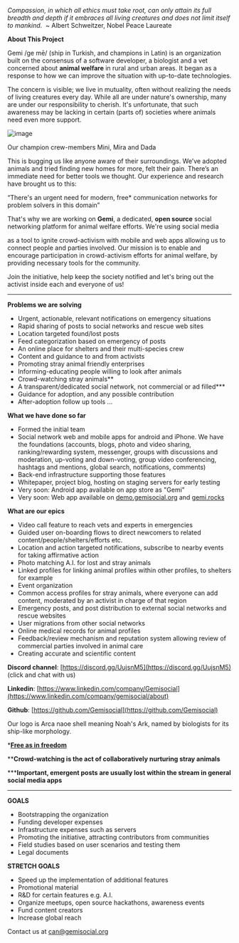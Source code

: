 _Compassion, in which all ethics must take root, can only attain its full breadth and depth if it embraces all living creatures and does not limit itself to mankind.&nbsp;&nbsp;_~ Albert Schweitzer, Nobel Peace Laureate

**About This Project**

Gemi /ge mē/ (ship in Turkish, and champions in Latin) is an organization built on the consensus of a software developer, a biologist and a vet concerned about **animal welfare** in rural and urban areas. It began as a response to how we can improve the situation with up-to-date technologies.

The concern is visible; we live in mutuality, often without realizing the needs of living creatures every day. While all are under nature's ownership, many are under our responsibility to cherish. It's unfortunate, that such awareness may be lacking in certain (parts of) societies where animals need even more support.

![image](https://66.media.tumblr.com/9376997c54befb03be37ebb4a396679b/tumblr_inline_po3lju1U0u1wzef04_540.jpg)

Our champion crew-members Mini, Mira and Dada

This is bugging us like anyone aware of their surroundings. We’ve adopted animals and tried finding new homes for more, felt their pain. There’s an immediate need for better tools we thought. Our experience and research have brought us to this:

“There's an urgent need for modern, free* communication networks for problem solvers in this domain”

That's why we are working on&nbsp;**Gemi**, a dedicated, **open source** social networking platform for animal welfare efforts. We're using social media 

as a tool to ignite crowd-activism with mobile and web apps allowing us to connect people and parties involved. Our mission is to enable and encourage participation in crowd-activism efforts for animal welfare, by providing necessary tools for the community.

Join the initiative, help keep the society notified and let's bring out the activist inside each and everyone of us!

* * *

**[](http://gemisocial.org/)Problems we are solving**[
](http://gemisocial.org/)

*   Urgent, actionable, relevant notifications on emergency situations
*   Rapid sharing of posts to social networks and rescue web sites
*   Location targeted found/lost posts
*   Feed categorization based on emergency of posts
*   An online place for shelters and their multi-species crew
*   Content and guidance to and from activists
*   Promoting stray animal friendly enterprises
*   Informing-educating people willing to look after animals
*   Crowd-watching stray animals**
*   A transparent/dedicated social network, not commercial or ad filled***
*   Guidance for adoption, and any possible contribution
*   After-adoption follow up tools ...

**What we have done so far**

*   Formed the initial team
*   Social network web and mobile apps for android and iPhone. We have the foundations (accounts, blogs, photo and video sharing, ranking/rewarding system, messenger, groups with discussions and moderation, up-voting and down-voting, group video conferencing, hashtags and mentions, global search, notifications, comments)
*   Back-end infrastructure supporting those features
*   Whitepaper, project blog, hosting on staging servers for early testing
*   Very soon: Android app available on app store as "Gemi"
*   Very soon: Web app available on [demo.gemisocial.org](http://demo.gemisocial.org/) and [gemi.rocks](http://gemi.rocks/)

**What are our epics**

*   Video call feature to reach vets and experts in emergencies
*   Guided user on-boarding flows to direct newcomers to related content/people/shelters/efforts etc.
*   Location and action targeted notifications, subscribe to nearby events for taking affirmative action
*   Photo matching A.I. for lost and stray animals
*   Linked profiles for linking animal profiles within other profiles, to shelters for example
*   Event organization
*   Common access profiles for stray animals, where everyone can add content, moderated by an activist in charge of that region
*   Emergency posts, and post distribution to external social networks and rescue websites
*   User migrations from other social networks
*   Online medical records for animal profiles
*   Feedback/review mechanism and reputation system allowing review of commercial parties involved in animal care
*   Creating accurate and scientific content

**Discord channel**: [https://discord.gg/UujsnM5](https://discord.gg/UujsnM5) (click and chat with us)

**Linkedin**: [https://www.linkedin.com/company/Gemisocial](https://www.linkedin.com/company/gemisocial/about)

**Github**: [https://github.com/Gemisocial](https://github.com/Gemisocial)

Our logo is Arca naoe shell meaning Noah's Ark, named by biologists for its ship-like morphology.

***[Free as in freedom](https://www.gnu.org/philosophy/free-sw.en.html)**

****Crowd-watching is the act of collaboratively nurturing stray animals**

*****Important, emergent posts are usually lost within the stream in general social media apps**

* * *

**GOALS**

*   Bootstrapping the organization
*   Funding developer expenses
*   Infrastructure expenses such as servers
*   Promoting the initiative, attracting contributors from communities
*   Field studies based on user scenarios and testing them
*   Legal documents

**STRETCH GOALS**

*   Speed up the implementation of additional features
*   Promotional material
*   R&amp;D for certain features e.g.
     A.I.
*   Organize meetups, open source hackathons, awareness events
*   Fund content creators
*   Increase global reach

Contact us at [can@gemisocial.org](mailto:can@gemisocial.org)

